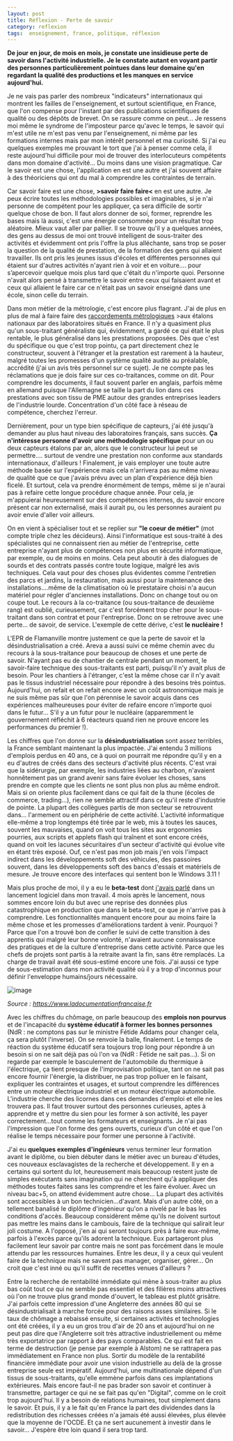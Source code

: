```yaml
---
layout: post
title: Réflexion - Perte de savoir
category: reflexion
tags:  enseignement, france, politique, réflexion
---
```


**De jour en jour, de mois en mois, je constate une insidieuse perte de savoir dans l'activité industrielle. Je le constate autant en voyant partir des personnes particulièrement pointues dans leur domaine qu'en regardant la qualité des productions et les manques en service aujourd'hui.**

Je ne vais pas parler des nombreux "indicateurs" internationaux qui montrent les failles de l'enseignement, et surtout scientifique, en France, que l'on compense pour l'instant par des publications scientifiques de qualité ou des dépôts de brevet. On se rassure comme on peut... Je ressens moi même le syndrome de l'imposteur parce qu'avec le temps, le savoir qui m'est utile ne m'est pas venu par l'enseignement, ni même par les formations internes mais par mon intérêt personnel et ma curiosité.  Si j'ai eu quelques exemples me prouvant le tort que j'ai à penser comme cela, il reste aujourd'hui difficile pour moi de trouver des interlocuteurs compétents dans mon domaine d'activité... Du moins dans une vision pragmatique. Car le savoir est une chose, l'application en est une autre et j'ai souvent affaire à des théoriciens qui ont du mal à comprendre les contraintes de terrain. </p>


Car savoir faire est une chose, **>savoir faire faire<** en est une autre. Je peux écrire toutes les méthodologies possibles et imaginables, si je n'ai personne de compétent pour les appliquer, ça sera difficile de sortir quelque chose de bon. Il faut alors donner de soi, former, reprendre les bases mais là aussi, c'est une énergie consommée pour un résultat trop aléatoire. Mieux vaut aller par pallier. Il se trouve qu'il y a quelques années, des gens au dessus de moi ont trouvé intelligent de sous-traiter des activités et évidemment ont pris l'offre la plus alléchante, sans trop se poser la question de la qualité de prestation, de la formation des gens qui allaient travailler. Ils ont pris les jeunes issus d'écoles et différentes personnes qui étaient sur d'autres activités n'ayant rien à voir et en voiture.... pour s’apercevoir quelque mois plus tard que c'était du n'importe quoi. Personne n'avait alors pensé à transmettre le savoir entre ceux qui faisaient avant et ceux qui allaient le faire car ce n'était pas un savoir enseigné dans une école, sinon celle du terrain.  </p>

Dans mon métier de la métrologie, c'est encore plus flagrant. J'ai de plus en plus de mal à faire faire des [raccordements métrologiques](https://www.lne.fr/fr/comprendre/la-metrologie) >aux étalons nationaux par des laboratoires situés en France. Il n'y a quasiment plus qu'un sous-traitant généraliste qui, évidemment, a gardé ce qui était le plus rentable, le plus généralisé dans les prestations proposées. Dès que c'est du spécifique ou que c'est trop pointu, ça part directement chez le constructeur, souvent à l'étranger et la prestation est rarement à la hauteur, malgré toutes les promesses d'un système qualité audité au préalable, accrédité (j'ai un avis très personnel sur ce sujet). Je ne compte pas les réclamations que je dois faire sur ces co-traitances, comme on dit. Pour comprendre les documents, il faut souvent parler en anglais, parfois même en allemand puisque l'Allemagne se taille la part du lion dans ces prestations avec son tissu de PME autour des grandes entreprises leaders de l'industrie lourde. Concentration d'un côté face à réseau de compétence, cherchez l'erreur.

Dernièrement, pour un type bien spécifique de capteurs, j'ai été jusqu'à demander au plus haut niveau des laboratoires français, sans succès. **Ça n'intéresse personne d'avoir une méthodologie spécifique** pour un ou deux capteurs étalons par an, alors que le constructeur lui peut se permettre.... surtout de vendre une prestation non conforme aux standards internationaux, d'ailleurs ! Finalement, je vais employer une toute autre méthode basée sur l'expérience mais cela n'arrivera pas au même niveau de qualité que ce que j'avais prévu avec un plan d'expérience déjà bien ficelé. Et surtout, cela va prendre énormément de temps, même si je n'aurai pas à refaire cette longue procédure chaque année. Pour cela, je m'appuierai heureusement sur des compétences internes, du savoir encore présent car non externalisé, mais il aurait pu, ou les personnes auraient pu avoir envie d'aller voir ailleurs.

On en vient à spécialiser tout et se replier sur **"le coeur de métier"** (mot compte triple chez les décideurs). Ainsi l'informatique est sous-traité à des spécialistes qui ne connaissent rien au métier de l'entreprise, cette entreprise n'ayant plus de compétences non plus en sécurité informatique, par exemple, ou de moins en moins. Cela peut aboutir à des dialogues de sourds et des contrats passés contre toute logique, malgré les avis techniques. Cela vaut pour des choses plus évidentes comme l'entretien des parcs et jardins, la restauration, mais aussi pour la maintenance des installations....même de la climatisation où le prestataire choisi n'a aucun matériel pour régler d'anciennes installations. Donc on change tout ou on coupe tout. Le recours à la co-traitance (ou sous-traitance de deuxième rang) est oublié, curieusement, car c'est forcément trop cher pour le sous-traitant dans son contrat et pour l'entreprise. Donc on se retrouve avec une perte... de savoir, de service. L'exemple de cette dérive, c'est **le nucléaire !**

L'EPR de Flamanville montre justement ce que la perte de savoir et la désindustrialisation a créé. Areva a aussi suivi ce même chemin avec du recours à la sous-traitance pour beaucoup de choses et une perte de savoir. N'ayant pas eu de chantier de centrale pendant un moment, le savoir-faire technique des sous-traitants est parti, puisqu'il n'y avait plus de besoin. Pour les chantiers à l'étranger, c'est la même chose car il n'y avait pas le tissus industriel nécessaire pour répondre à des besoins très pointus. Aujourd'hui, on refait et on refait encore avec un coût astronomique mais je ne suis même pas sûr que l'on pérennise  le savoir acquis dans ces expériences malheureuses pour éviter de refaire encore n'importe quoi dans le futur... S'il y a un futur pour le nucléaire (apparemment le gouvernement réfléchit à 6 réacteurs quand rien ne prouve encore les performances du premier !).</p>

Les chiffres que l'on donne sur la **désindustrialisation** sont assez terribles, la France semblant maintenant la plus impactée. J'ai entendu 3 millions d'emplois perdus en 40 ans, ce à quoi on pourrait me répondre qu'il y en a eu d'autres de créés dans des secteurs d'activité plus récents. C'est vrai que la sidérurgie, par exemple, les industries liées au charbon, n'avaient honnêtement pas un grand avenir sans faire évoluer les choses, sans prendre en compte que les clients ne sont plus non plus au même endroit. Mais si on oriente plus facilement dans ce qui fait de la thune (écoles de commerce, trading...), rien ne semble attractif dans ce qu'il reste d'industrie de pointe. La plupart des collègues partis de mon secteur se retrouvent dans... l'armement ou en périphérie de cette activité. L'activité informatique elle-même a trop longtemps été tirée par le web, mis à toutes les sauces, souvent les mauvaises, quand on voit tous les sites aux ergonomies pourries, aux scripts et applets flash qui traînent et sont encore créés, quand on voit les lacunes sécuritaires d'un secteur d'activité qui évolue vite en étant très exposé. Ouf, ce n'est pas mon job mais j'en vois l'impact indirect dans les développements soft des véhicules, des passoires souvent, dans les développements soft des bancs d'essais et matériels de mesure. Je trouve encore des interfaces qui sentent bon le Windows 3.11 ! 

Mais plus proche de moi, il y a eu le **beta-test** dont [j'avais parlé](https://www.cheziceman.fr/2019/dondesoi/) dans un lancement logiciel dans mon travail. 4 mois après le lancement, nous sommes encore loin du but avec une reprise des données plus catastrophique en production que dans le beta-test, ce que je n'arrive pas à comprendre. Les fonctionnalités manquent encore pour au moins faire la même chose et les promesses d'améliorations tardent  à venir. Pourquoi ? Parce que l'on a trouvé bon de confier le suivi de cette transition à des apprentis qui malgré leur bonne volonté, n'avaient aucune connaissance des pratiques et de la culture d'entreprise dans cette activité. Parce que les chefs de projets sont partis à la retraite avant la fin, sans être remplacés. La charge de travail avait été sous-estimé encore une fois. J'ai aussi ce type de sous-estimation dans mon activité qualité où il y a trop d'inconnus pour définir l'enveloppe humains/jours nécessaire. 

![image](https://cheziceman.files.wordpress.com/2019/10/industriefrance.jpg)

*Source : https://www.ladocumentationfrancaise.fr*

Avec les chiffres du chômage, on parle beaucoup des **emplois non pourvus** et de l'incapacité du **système éducatif à former les bonnes personnes** (NdR : ne comptons pas sur le ministre Fétide Addams pour changer cela, ça sera plutôt l'inverse). On se renvoie la balle, finalement. Le temps de réaction du système éducatif sera toujours trop long pour répondre à un besoin si on ne sait déjà pas où l'on va (NdR : Fétide ne sait pas...). Si on regarde par exemple le basculement de l'automobile du thermique à l'électrique, ça tient presque de l'improvisation politique, tant on ne sait pas encore fournir l'énergie, la distribuer, ne pas trop polluer en le faisant, expliquer les contraintes et usages, et surtout comprendre les différences entre un moteur électrique industriel et un moteur électrique automobile. L'industrie cherche des licornes dans ces demandes d'emploi et elle ne les trouvera pas. Il faut trouver surtout des personnes curieuses, aptes à apprendre et y mettre du sien pour les former à son activité, les payer correctement...tout comme les formateurs et enseignants. Je n'ai pas l'impression que l'on forme des gens ouverts, curieux d'un côté et que l'on réalise le temps nécessaire pour former une personne à l'activité.

J'ai eu **quelques exemples d'ingénieurs** venus terminer leur formation avant le diplôme, ou bien débuter dans le métier avec un bureau d'études, ces nouveaux esclavagistes de la recherche et développement. Il y en a certains qui sortent du lot, heureusement mais beaucoup restent juste de simples exécutants sans imagination qui ne cherchent qu'à appliquer des méthodes toutes faites sans les comprendre et les faire évoluer. Avec un niveau bac+5, on attend évidemment autre chose... La plupart des activités sont accessibles à un bon technicien...d'avant.  Mais d'un autre côté, on a tellement banalisé le diplôme d'ingénieur qu'on a nivelé par le bas les conditions d'accès. Beaucoup considèrent même qu'ils ne doivent surtout pas mettre les mains dans le cambouis, faire de la technique qui salirait leur joli costume. A l'opposé, j'en ai qui seront toujours près à faire eux-même, parfois à l'excès parce qu'ils adorent la technique.  Eux partageront plus facilement leur savoir par contre mais ne sont pas forcément dans le moule attendu par les ressources humaines. Entre les deux, il y a ceux qui veulent faire de la technique mais ne savent pas manager, organiser, gérer... On croit que c'est inné ou qu'il suffit de recettes venues d'ailleurs ?

Entre la recherche de rentabilité immédiate qui mène à sous-traiter au plus bas coût tout ce qui ne semble pas essentiel et des filières moins attractives où l'on ne trouve plus grand monde d'ouvert, le tableau est plutôt grisâtre. J'ai parfois cette impression d'une Angleterre des années 80 qui se désindustrialisait à marche forcée pour des raisons asses similaires. Si le taux de chômage a rebaissé ensuite, si certaines activités et technologies ont été créées, il y a eu un gros trou d'air de 20 ans et aujourd'hui on ne peut pas dire que l'Angleterre soit très attractive industriellement ou même très exportatrice par rapport à des pays comparables. Ce qui est fait en terme de destruction (je pense par exemple à Alstom) ne se rattrapera pas immédiatement en France non plus. Sortir du modèle de la rentabilité financière immédiate pour avoir une vision industrielle au delà de la grosse entreprise seule est impératif. Aujourd'hui, une multinationale dépend d'un tissus de sous-traitants, qu'elle emmène parfois dans ces implantations extérieures. Mais encore faut-il ne pas brader son savoir et continuer à transmettre, partager ce qui ne se fait pas qu'en "Digital", comme on le croit trop aujourd'hui. Il y a besoin de relations humaines, tout simplement dans le savoir. Et puis, il y a le fait qu'en France la part des dividendes dans la redistribution des richesses créées n'a jamais été aussi élevées, plus élevée que la moyenne de l'OCDE. Et ça ne sert aucunement à investir dans le savoir... J'espère être loin quand il sera trop tard.
